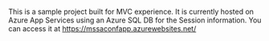This is a sample project built for MVC experience. It is currently hosted on Azure App Services using an Azure SQL DB for the Session information.
You can access it at https://mssaconfapp.azurewebsites.net/ 
